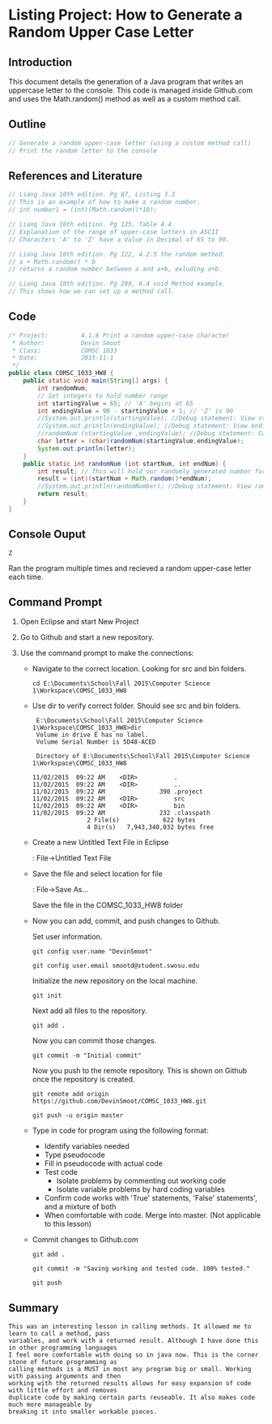 # Listing Project: How to Generate a Random Upper Case Letter

## Introduction

This document details the generation of a Java program that writes an uppercase letter to the console.
This code is managed inside Github.com and uses the Math.random() method as well as a custom method
call.

## Outline

```java
// Generate a random upper-case letter (using a custom method call)
// Print the random letter to the console
```

## References and Literature

```java
// Liang Java 10th edition. Pg 87, Listing 3.3
// This is an example of how to make a random number.
// int number1 = (int)(Math.random()*10);

// Liang Java 10th edition. Pg 125, Table 4.4
// Explanation of the range of upper-case letters in ASCII
// Characters 'A' to 'Z' have a Value in Decimal of 65 to 90.

// Liang Java 10th edition. Pg 122, 4.2.5 the random method.
// a + Math.random() * b
// returns a random number between a and a+b, exluding a+b.

// Liang Java 10th edition. Pg 209, 6.4 void Method example.
// This shows how we can set up a method call.
```

## Code

```java
/* Project:			4.1.6 Print a random upper-case character 
 * Author:			Devin Smoot
 * Class: 			COMSC 1033
 * Date:			2015-11-1
 */
public class COMSC_1033_HW8 {
	public static void main(String[] args) {
		int randomNum;
		// Set integers to hold number range
		int startingValue = 65; // 'A' begins at 65
		int endingValue = 90 - startingValue + 1; // 'Z' is 90
		//System.out.println(startingValue); //Debug statement: View startingValue
		//System.out.println(endingValue); //Debug statement: View endingValue
		//randomNum (startingValue ,endingValue); //Debug statement: Call randomChar method
		char letter = (char)randomNum(startingValue,endingValue);
		System.out.println(letter);
	}
	public static int randomNum (int startNum, int endNum) {
		int result; // This will hold our randomly generated number for return.
		result = (int)(startNum + Math.random()*endNum);
		//System.out.println(randomNumber); //Debug statement: View randomNumber
		return result;
	}
}
```

## Console Ouput
```
Z
```
Ran the program multiple times and recieved a random upper-case letter each time.

## Command Prompt

1. Open Eclipse and start New Project

2. Go to Github and start a new repository.

3. Use the command prompt to make the connections:
	
	*	Navigate to the correct location. Looking for src and bin folders.
	
		```
		cd E:\Documents\School\Fall 2015\Computer Science 1\Workspace\COMSC_1033_HW8
		```

	*	Use dir to verify correct folder. Should see src and bin folders.
	
		```
		 E:\Documents\School\Fall 2015\Computer Science 1\Workspace\COMSC_1033_HW8>dir
		 Volume in drive E has no label.
		 Volume Serial Number is 5D48-ACED
		
		 Directory of E:\Documents\School\Fall 2015\Computer Science 1\Workspace\COMSC_1033_HW8
		
		11/02/2015  09:22 AM    <DIR>          .
		11/02/2015  09:22 AM    <DIR>          ..
		11/02/2015  09:22 AM               390 .project
		11/02/2015  09:22 AM    <DIR>          src
		11/02/2015  09:22 AM    <DIR>          bin
		11/02/2015  09:22 AM               232 .classpath
		               2 File(s)            622 bytes
		               4 Dir(s)   7,943,340,032 bytes free
		```

	*	Create a new Untitled Text File in Eclipse
	
		: File->Untitled Text File
	
	*	Save the file and select location for file
	
		: File->Save As...
	
		Save the file in the COMSC_1033_HW8 folder
	
	*	Now you can add, commit, and push changes to Github.
	
		Set user information.
		```
		git config user.name "DevinSmoot"
			
		git config user.email smootd@student.swosu.edu
		```
			
		Initialize the new repository on the local machine.
		```
		git init
		```
			
		Next add all files to the repository.
		```
		git add .
		```
			
		Now you can commit those changes.
		```
		git commit -m "Initial commit"
		```
			
		Now you push to the remote repository. This is shown on Github once the repository is created.
		```
		git remote add origin https://github.com/DevinSmoot/COMSC_1033_HW8.git
		
		git push -u origin master
		```
		
	*	Type in code for program using the following format:
		
		*	Identify variables needed
		*	Type pseudocode
		*	Fill in pseudocode with actual code
		*	Test code
			*	Isolate problems by commenting out working code
			*	Isolate variable problems by hard coding variables
		*	Confirm code works with 'True' statements, 'False' statements', and a mixture of both
		*	When comfortable with code. Merge into master. (Not applicable to this lesson)
		
	*	Commit changes to Github.com
		
		```
		git add .
		
		git commit -m "Saving working and tested code. 100% tested."
		
		git push
		```
	
## Summary

	This was an interesting lesson in calling methods. It allowed me to learn to call a method, pass
	variables, and work with a returned result. Although I have done this in other programming languages
	I feel more comfortable with doing so in java now. This is the corner stone of future programming as
	calling methods is a MUST in most any program big or small. Working with passing arguments and then
	working with the returned results allows for easy expansion of code with little effort and removes
	duplicate code by making certain parts reuseable. It also makes code much more manageable by
	breaking it into smaller workable pieces.	
	
		